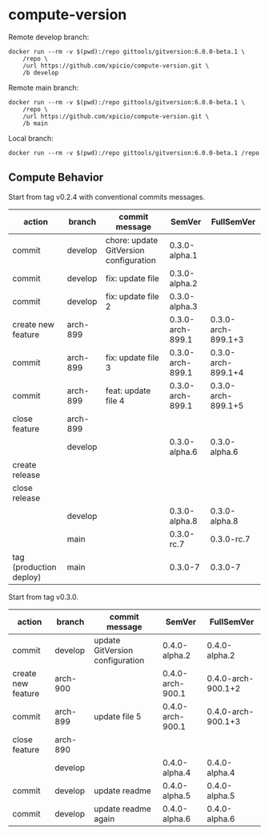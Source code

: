 # compute-version

Remote develop branch:

```
docker run --rm -v $(pwd):/repo gittools/gitversion:6.0.0-beta.1 \
    /repo \
    /url https://github.com/xpicio/compute-version.git \
    /b develop
```

Remote main branch:

```
docker run --rm -v $(pwd):/repo gittools/gitversion:6.0.0-beta.1 \
    /repo \
    /url https://github.com/xpicio/compute-version.git \
    /b main
```

Local branch:

```
docker run --rm -v $(pwd):/repo gittools/gitversion:6.0.0-beta.1 /repo
```

## Compute Behavior

Start from tag v0.2.4 with conventional commits messages.

| action                  | branch   | commit message                         | SemVer           | FullSemVer         |
| ----------------------- | -------- | -------------------------------------- | ---------------- | ------------------ |
| commit                  | develop  | chore: update GitVersion configuration | 0.3.0-alpha.1    |                    |
| commit                  | develop  | fix: update file                       | 0.3.0-alpha.2    |                    |
| commit                  | develop  | fix: update file 2                     | 0.3.0-alpha.3    |                    |
| create new feature      | arch-899 |                                        | 0.3.0-arch-899.1 | 0.3.0-arch-899.1+3 |
| commit                  | arch-899 | fix: update file 3                     | 0.3.0-arch-899.1 | 0.3.0-arch-899.1+4 |
| commit                  | arch-899 | feat: update file 4                    | 0.3.0-arch-899.1 | 0.3.0-arch-899.1+5 |
| close feature           | arch-899 |                                        |                  |                    |
|                         | develop  |                                        | 0.3.0-alpha.6    | 0.3.0-alpha.6      |
| create release          |          |                                        |                  |                    |
| close release           |          |                                        |                  |                    |
|                         | develop  |                                        | 0.3.0-alpha.8    | 0.3.0-alpha.8      |
|                         | main     |                                        | 0.3.0-rc.7       | 0.3.0-rc.7         |
| tag (production deploy) | main     |                                        | 0.3.0-7          | 0.3.0-7            |

Start from tag v0.3.0.

| action             | branch   | commit message                  | SemVer           | FullSemVer         |
| ------------------ | -------- | ------------------------------- | ---------------- | ------------------ |
| commit             | develop  | update GitVersion configuration | 0.4.0-alpha.2    | 0.4.0-alpha.2      |
| create new feature | arch-900 |                                 | 0.4.0-arch-900.1 | 0.4.0-arch-900.1+2 |
| commit             | arch-899 | update file 5                   | 0.4.0-arch-900.1 | 0.4.0-arch-900.1+3 |
| close feature      | arch-890 |                                 |                  |                    |
|                    | develop  |                                 | 0.4.0-alpha.4    | 0.4.0-alpha.4      |
| commit             | develop  | update readme                   | 0.4.0-alpha.5    | 0.4.0-alpha.5      |
| commit             | develop  | update readme again             | 0.4.0-alpha.6    | 0.4.0-alpha.6      |
